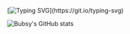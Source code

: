 [![Typing SVG](https://readme-typing-svg.demolab.com?font=Fira+Code&weight=700&size=30&pause=1000&color=00A101&width=435&lines=Hello!+%F0%9F%91%8B;I'm+Bubsy!)](https://git.io/typing-svg)


![Bubsy's GitHub stats](https://github-readme-stats.vercel.app/api?username=BubsyOrange&show_icons=true&hide_border=true&theme=shadow_green)
